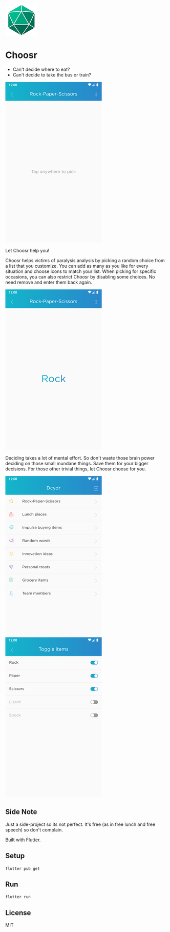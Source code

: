 ![logo](img/logo.png)

# Choosr

- Can't decide where to eat?
- Can't decide to take the bus or train?

![Screen 4](img/screen4.png)

Let Choosr help you!

Choosr helps victims of paralysis analysis by picking a random choice from a list that you customize. You can add as many as you like for every situation and choose icons to match your list. When picking for specific occasions, you can also restrict Choosr by disabling some choices. No need remove and enter them back again.

![Screen 1](img/screen1.png)

Deciding takes a lot of mental effort. So don't waste those brain power deciding on those small mundane things. Save them for your bigger decisions. For those other trivial things, let Choosr choose for you.

![Screen 2](img/screen2.png) ![Screen 3](img/screen3.png)

## Side Note

Just a side-project so its not perfect. It's free (as in free lunch and free speech) so don't complain.

Built with Flutter.

## Setup

`flutter pub get`

## Run

`flutter run`

## License

MIT
